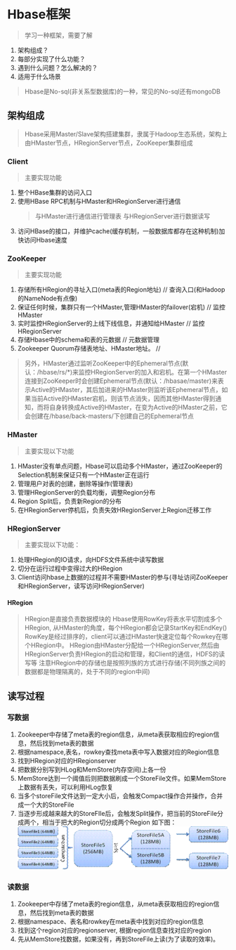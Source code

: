 # Hbase框架
> 学习一种框架，需要了解
1. 架构组成？
2. 每部分实现了什么功能？
3. 遇到什么问题？怎么解决的？
4. 适用于什么场景
> Hbase是No-sql(非关系型数据库)的一种，常见的No-sql还有mongoDB
## 架构组成
> Hbase采用Master/Slave架构搭建集群，隶属于Hadoop生态系统，架构上由HMaster节点，HRegionServer节点，ZooKeeper集群组成
### Client
> 主要实现功能
1. 整个HBase集群的访问入口
2. 使用HBase RPC机制与HMaster和HRegionServer进行通信
    > 与HMaster进行通信进行管理表
    > 与HRegionServer进行数据读写
3. 访问HBase的接口，并维护cache(缓存机制，一般数据库都存在这种机制)加快访问Hbase速度

### ZooKeeper
> 主要实现功能
1. 存储所有HRegion的寻址入口(meta表的Region地址) // 查询入口(和Hadoop的NameNode有点像)
2. 保证任何时候，集群只有一个HMaster,管理HMaster的failover(宕机)  // 监控HMaster
3. 实时监控HRegionServer的上线下线信息，并通知给HMaster // 监控HRegionServer
4. 存储Hbase中的schema和表的元数据    // 元数据管理
5. Zookeeper Quorum存储表地址、HMaster地址。 // 

> 另外，HMaster通过监听ZooKeeper中的Ephemeral节点(默认：/hbase/rs/*)来监控HRegionServer的加入和宕机。在第一个HMaster连接到ZooKeeper时会创建Ephemeral节点(默认：/hbasae/master)来表示Active的HMaster，其后加进来的HMaster则监听该Ephemeral节点，如果当前Active的HMaster宕机，则该节点消失，因而其他HMaster得到通知，而将自身转换成Active的HMaster，在变为Active的HMaster之前，它会创建在/hbase/back-masters/下创建自己的Ephemeral节点 

### HMaster
> 主要实现以下功能
1. HMaster没有单点问题，Hbase可以启动多个HMaster，通过ZooKeeper的Selection机制来保证只有一个HMaster正在运行
2. 管理用户对表的创建，删除等操作(管理表)
3. 管理HRegionServer的负载均衡，调整Region分布
4. Region Split后，负责新Region的分布
5. 在HRegionServer停机后，负责失效HRegionServer上Region迁移工作

### HRegionServer
> 主要实现以下功能：
1. 处理HRegion的IO请求，向HDFS文件系统中读写数据
2. 切分在运行过程中变得过大的HRegion
3. Client访问hbase上数据的过程并不需要HMaster的参与(寻址访问ZooKeeper和HRegionServer，读写访问HRegionServer)

#### HRegion
> HRegion是直接负责数据模块的
> Hbase使用RowKey将表水平切割成多个HRegion, 从HMaster的角度，每个HRegion都会记录StartKey和EndKey()
> RowKey是经过排序的，client可以通过HMaster快速定位每个Rowkey在哪个HRegion中。
> HRegion由HMaster分配给一个HRegionServer,然后由HRegionServer负责HRegion的启动和管理，和Client的通信，HDFS的读写等
> 注意HRegion中的存储也是按照列族的方式进行存储(不同列族之间的数据都是物理隔离的，处于不同的region中间)


## 读写过程
### 写数据
1. Zookeeper中存储了meta表的region信息，从meta表获取相应的region信息，然后找到meta表的数据
2. 根据namespace,表名，rowkey查找meta表中写入数据对应的Region信息
3. 找到HRegion对应的HRegionserver
4. 把数据分别写到HLog和MemStore(内存空间)上各一份
5. MemStore达到一个阈值后则把数据刷成一个StoreFile文件。如果MemStore上数据有丢失，可以利用HLog恢复
6. 当多个storeFile文件达到一定大小后，会触发Compact操作合并操作，合并成一个大的StoreFile
7. 当逐步形成越来越大的StoreFIle后，会触发Split操作，把当前的StoreFile分成两个，相当于把大的Region切分成两个Region
如下图：
![Hbase写入](pic/Hbase写入.png)

### 读数据
1. Zookeeper中存储了meta表的region信息，从meta表获取相应的region信息，然后找到meta表的数据
2. 根据namespace、表名和rowkey在meta表中找到对应的region信息
3. 找到这个region对应的regionserver, 根据region信息查找对应的region
4. 先从MemStore找数据，如果没有，再到StoreFile上读(为了读取的效率)。
